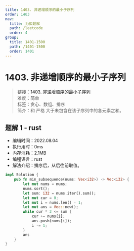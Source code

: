 ```yaml
---
title: 1403. 非递增顺序的最小子序列
order: 1403
nav:
  title: 力扣题解
  path: /leetcode
  order: 4
group:
  title: 1401-1500
  path: /1401-1500
  order: 1401
---
```


# 1403. 非递增顺序的最小子序列

> 链接：[1403. 非递增顺序的最小子序列](https://leetcode.cn/problems/minimum-subsequence-in-non-increasing-order/)  
> 难度：简单  
> 标签：贪心、数组、排序  
> 简介：和 严格 大于未包含在该子序列中的各元素之和。

## 题解 1 - rust

- 编辑时间：2022.08.04
- 执行用时：0ms
- 内存消耗：2.1MB
- 编程语言：rust
- 解法介绍：排序后，从后往前取值。

```rust
impl Solution {
    pub fn min_subsequence(nums: Vec<i32>) -> Vec<i32> {
        let mut nums = nums;
        nums.sort();
        let sum: i32 = nums.iter().sum();
        let mut cur = 0;
        let mut i = nums.len() - 1;
        let mut ans = Vec::new();
        while cur * 2 <= sum {
            cur += nums[i];
            ans.push(nums[i]);
            i -= 1;
        }
        ans
    }
}
```
